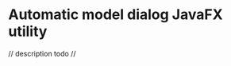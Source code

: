 Automatic model dialog JavaFX utility
=====================================

// description todo //

